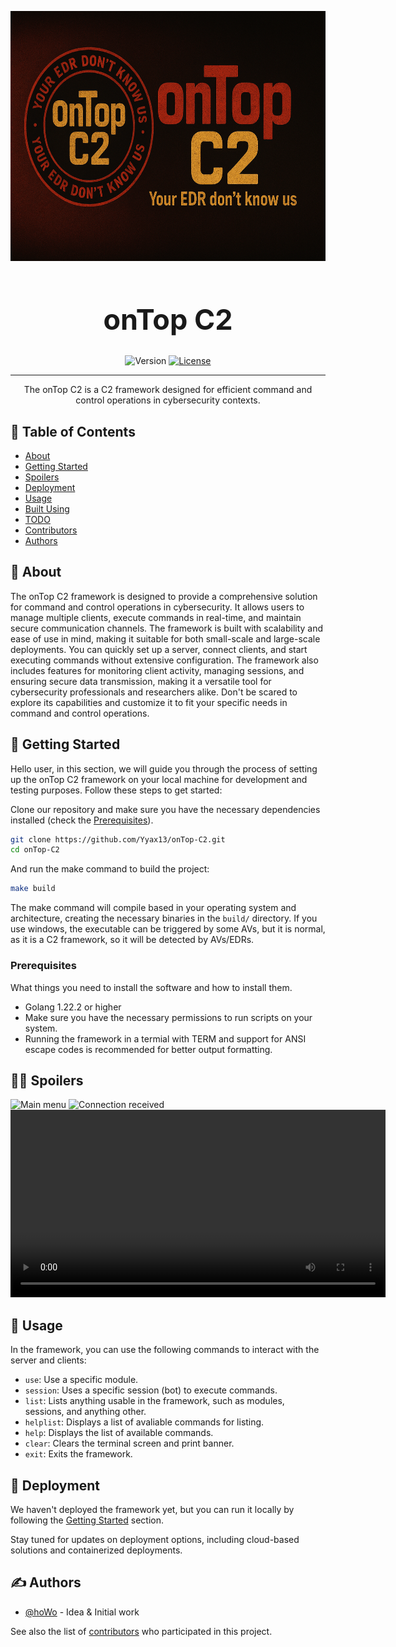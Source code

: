 <p align="center">
  <a href="" rel="noopener">
 <img width=600px height=400px src="assets/banner.png" alt="Project logo"></a>
</p>

<h1 align="center" style="font-size: 45px;">onTop C2</h1>
<div align="center">

![Version](https://img.shields.io/badge/Version-0.1.0B-red)
[![License](https://img.shields.io/badge/License-MIT-black.svg)](/LICENSE)

</div>

---

<p align="center">The onTop C2 is a C2 framework designed for efficient command and control operations in cybersecurity contexts.
    <br> 
</p>

## 📝 Table of Contents

- [About](#about)
- [Getting Started](#getting_started)
- [Spoilers](#spoilers)
- [Deployment](#deployment)
- [Usage](#usage)
- [Built Using](#built_using)
- [TODO](TODO.md)
- [Contributors](CONTRIBUTORS.md)
- [Authors](#authors)

## 🧐 About <a name = "about"></a>

The onTop C2 framework is designed to provide a comprehensive solution for command and control operations in cybersecurity. It allows users to manage multiple clients, execute commands in real-time, and maintain secure communication channels. The framework is built with scalability and ease of use in mind, making it suitable for both small-scale and large-scale deployments. You can quickly set up a server, connect clients, and start executing commands without extensive configuration. The framework also includes features for monitoring client activity, managing sessions, and ensuring secure data transmission, making it a versatile tool for cybersecurity professionals and researchers alike. Don't be scared to explore its capabilities and customize it to fit your specific needs in command and control operations.

## 🏁 Getting Started <a name = "getting_started"></a>

Hello user, in this section, we will guide you through the process of setting up the onTop C2 framework on your local machine for development and testing purposes. Follow these steps to get started:

Clone our repository and make sure you have the necessary dependencies installed (check the [Prerequisites](#prerequisites)).

```bash
git clone https://github.com/Yyax13/onTop-C2.git
cd onTop-C2
```

And run the make command to build the project:

```bash
make build
```

The make command will compile based in your operating system and architecture, creating the necessary binaries in the `build/` directory.
If you use windows, the executable can be triggered by some AVs, but it is normal, as it is a C2 framework, so it will be detected by AVs/EDRs.

### Prerequisites <a name = "prerequisites"></a>

What things you need to install the software and how to install them.

- Golang 1.22.2 or higher
- Make sure you have the necessary permissions to run scripts on your system.
- Running the framework in a termial with TERM and support for ANSI escape codes is recommended for better output formatting.

## 🕵️‍♂️ Spoilers <a name = "spoilers"></a>

![Main menu](demos/main.png)
![Connection received](demos/connection_received.png)
<video width="600" controls>
    <source src="demos/using.mp4" type="video/mp4">
    Your .md parser do not support videos using HTML5 embed. Check <a href="demos/using.mp4">here</a>.
</video>

## 🎈 Usage <a name="usage"></a>

In the framework, you can use the following commands to interact with the server and clients:

- `use`: Use a specific module.
- `session`: Uses a specific session (bot) to execute commands.
- `list`: Lists anything usable in the framework, such as modules, sessions, and anything other.
- `helplist`: Displays a list of avaliable commands for listing.
- `help`: Displays the list of available commands.
- `clear`: Clears the terminal screen and print banner.
- `exit`: Exits the framework.

## 🚀 Deployment <a name = "deployment"></a>

We haven't deployed the framework yet, but you can run it locally by following the [Getting Started](#getting_started) section.

Stay tuned for updates on deployment options, including cloud-based solutions and containerized deployments.

## ✍️ Authors <a name = "authors"></a>

- [@hoWo](https://github.com/Yyax13) - Idea & Initial work

See also the list of [contributors](https://github.com/Yyax13/onTop-C2/contributors) who participated in this project.
